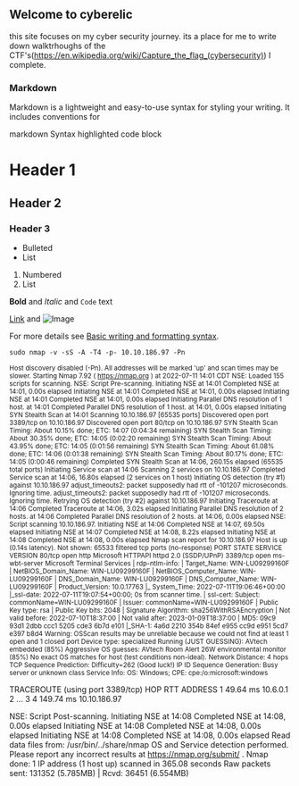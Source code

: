 ## Welcome to cyberelic

this site focuses on my cyber security journey. its a place for me to write down walktrhoughs of the CTF's(https://en.wikipedia.org/wiki/Capture_the_flag_(cybersecurity)) I complete.


### Markdown


Markdown
is a lightweight and easy-to-use syntax for styling your writing. It includes conventions for

markdown
Syntax highlighted code block

# Header 1
## Header 2
### Header 3

- Bulleted
- List

1. Numbered
2. List

**Bold** and _Italic_ and `Code` text

[Link](url) and ![Image](src)


For more details see [Basic writing and formatting syntax](https://docs.github.com/en/github/writing-on-github/getting-started-with-writing-and-formatting-on-github/basic-writing-and-formatting-syntax).

```
sudo nmap -v -sS -A -T4 -p- 10.10.186.97 -Pn
```

<sup>Host discovery disabled (-Pn). All addresses will be marked 'up' and scan times may be slower.
Starting Nmap 7.92 ( https://nmap.org ) at 2022-07-11 14:01 CDT
NSE: Loaded 155 scripts for scanning.
NSE: Script Pre-scanning.
Initiating NSE at 14:01
Completed NSE at 14:01, 0.00s elapsed
Initiating NSE at 14:01
Completed NSE at 14:01, 0.00s elapsed
Initiating NSE at 14:01
Completed NSE at 14:01, 0.00s elapsed
Initiating Parallel DNS resolution of 1 host. at 14:01
Completed Parallel DNS resolution of 1 host. at 14:01, 0.00s elapsed
Initiating SYN Stealth Scan at 14:01
Scanning 10.10.186.97 [65535 ports]
Discovered open port 3389/tcp on 10.10.186.97
Discovered open port 80/tcp on 10.10.186.97
SYN Stealth Scan Timing: About 10.15% done; ETC: 14:07 (0:04:34 remaining)
SYN Stealth Scan Timing: About 30.35% done; ETC: 14:05 (0:02:20 remaining)
SYN Stealth Scan Timing: About 43.95% done; ETC: 14:05 (0:01:56 remaining)
SYN Stealth Scan Timing: About 61.08% done; ETC: 14:06 (0:01:38 remaining)
SYN Stealth Scan Timing: About 80.17% done; ETC: 14:05 (0:00:46 remaining)
Completed SYN Stealth Scan at 14:06, 260.15s elapsed (65535 total ports)
Initiating Service scan at 14:06
Scanning 2 services on 10.10.186.97
Completed Service scan at 14:06, 16.80s elapsed (2 services on 1 host)
Initiating OS detection (try #1) against 10.10.186.97
adjust_timeouts2: packet supposedly had rtt of -101207 microseconds.  Ignoring time.
adjust_timeouts2: packet supposedly had rtt of -101207 microseconds.  Ignoring time.
Retrying OS detection (try #2) against 10.10.186.97
Initiating Traceroute at 14:06
Completed Traceroute at 14:06, 3.02s elapsed
Initiating Parallel DNS resolution of 2 hosts. at 14:06
Completed Parallel DNS resolution of 2 hosts. at 14:06, 0.00s elapsed
NSE: Script scanning 10.10.186.97.
Initiating NSE at 14:06
Completed NSE at 14:07, 69.50s elapsed
Initiating NSE at 14:07
Completed NSE at 14:08, 8.22s elapsed
Initiating NSE at 14:08
Completed NSE at 14:08, 0.00s elapsed
Nmap scan report for 10.10.186.97
Host is up (0.14s latency).
Not shown: 65533 filtered tcp ports (no-response)
PORT     STATE SERVICE       VERSION
80/tcp   open  http          Microsoft HTTPAPI httpd 2.0 (SSDP/UPnP)
3389/tcp open  ms-wbt-server Microsoft Terminal Services
| rdp-ntlm-info: 
|   Target_Name: WIN-LU09299160F
|   NetBIOS_Domain_Name: WIN-LU09299160F
|   NetBIOS_Computer_Name: WIN-LU09299160F
|   DNS_Domain_Name: WIN-LU09299160F
|   DNS_Computer_Name: WIN-LU09299160F
|   Product_Version: 10.0.17763
|_  System_Time: 2022-07-11T19:06:46+00:00
|_ssl-date: 2022-07-11T19:07:54+00:00; 0s from scanner time.
| ssl-cert: Subject: commonName=WIN-LU09299160F
| Issuer: commonName=WIN-LU09299160F
| Public Key type: rsa
| Public Key bits: 2048
| Signature Algorithm: sha256WithRSAEncryption
| Not valid before: 2022-07-10T18:37:00
| Not valid after:  2023-01-09T18:37:00
| MD5:   09c9 93d1 2dbb ccc1 5205 cde3 6b7d e101
|_SHA-1: 4a6d 2210 354b 84ef e955 cc9d e951 5cd7 e397 b8d4
Warning: OSScan results may be unreliable because we could not find at least 1 open and 1 closed port
Device type: specialized
Running (JUST GUESSING): AVtech embedded (85%)
Aggressive OS guesses: AVtech Room Alert 26W environmental monitor (85%)
No exact OS matches for host (test conditions non-ideal).
Network Distance: 4 hops
TCP Sequence Prediction: Difficulty=262 (Good luck!)
IP ID Sequence Generation: Busy server or unknown class
Service Info: OS: Windows; CPE: cpe:/o:microsoft:windows

TRACEROUTE (using port 3389/tcp)
HOP RTT       ADDRESS
1   49.64 ms  10.6.0.1
2   ... 3
4   149.74 ms 10.10.186.97

NSE: Script Post-scanning.
Initiating NSE at 14:08
Completed NSE at 14:08, 0.00s elapsed
Initiating NSE at 14:08
Completed NSE at 14:08, 0.00s elapsed
Initiating NSE at 14:08
Completed NSE at 14:08, 0.00s elapsed
Read data files from: /usr/bin/../share/nmap
OS and Service detection performed. Please report any incorrect results at https://nmap.org/submit/ .
Nmap done: 1 IP address (1 host up) scanned in 365.08 seconds
           Raw packets sent: 131352 (5.785MB) | Rcvd: 36451 (6.554MB)</sup>

